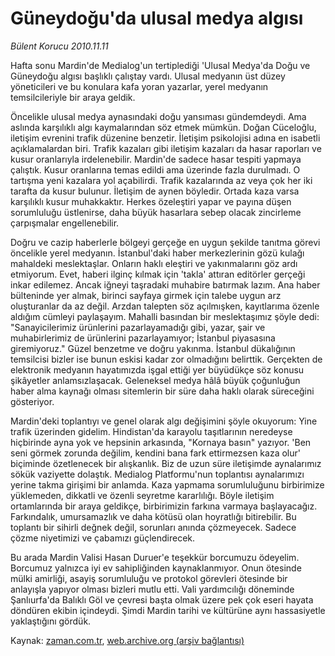 # Güneydoğu'da ulusal medya algısı

*Bülent Korucu 2010.11.11*

<td class="news-spot">
<p>Hafta sonu Mardin'de Medialog'un tertiplediği 'Ulusal Medya'da Doğu ve Güneydoğu algısı başlıklı çalıştay vardı. Ulusal medyanın üst düzey yöneticileri ve bu konulara kafa yoran yazarlar, yerel medyanın temsilcileriyle bir araya geldik.</p>
<p><p>Öncelikle ulusal medya aynasındaki doğu yansıması gündemdeydi. Ama aslında karşılıklı algı kaymalarından söz etmek mümkün. Doğan Cüceloğlu, iletişim evrenini trafik düzenine benzetir. İletişim psikolojisi adına en isabetli açıklamalardan biri. Trafik kazaları gibi iletişim kazaları da hasar raporları ve kusur oranlarıyla irdelenebilir. Mardin'de sadece hasar tespiti yapmaya çalıştık. Kusur oranlarına temas edildi ama üzerinde fazla durulmadı. O tartışma yeni kazalara yol açabilirdi. Trafik kazalarında az veya çok her iki tarafta da kusur bulunur. İletişim de aynen böyledir. Ortada kaza varsa karşılıklı kusur muhakkaktır. Herkes özeleştiri yapar ve payına düşen sorumluluğu üstlenirse, daha büyük hasarlara sebep olacak zincirleme çarpışmalar engellenebilir.
<p>Doğru ve cazip haberlerle bölgeyi gerçeğe en uygun şekilde tanıtma görevi öncelikle yerel medyanın. İstanbul'daki haber merkezlerinin gözü kulağı mahaldeki meslektaşlar. Onların haklı eleştiri ve yakınmalarını göz ardı etmiyorum. Evet, haberi ilginç kılmak için 'takla' attıran editörler gerçeği inkar edilemez. Ancak iğneyi taşradaki muhabire batırmak lazım. Ana haber bülteninde yer almak, birinci sayfaya girmek için talebe uygun arz oluşturanlar da az değil. Arzdan talepten söz açılmışken, kayıtlarıma özenle aldığım cümleyi paylaşayım. Mahalli basından bir meslektaşımız şöyle dedi: "Sanayicilerimiz ürünlerini pazarlayamadığı gibi, yazar, şair ve muhabirlerimiz de ürünlerini pazarlayamıyor; İstanbul piyasasına giremiyoruz." Güzel benzetme ve doğru yakınma. İstanbul dükalığının temsilcisi bizler ise bunun eskisi kadar zor olmadığını belirttik. Gerçekten de elektronik medyanın hayatımızda işgal ettiği yer büyüdükçe söz konusu şikâyetler anlamsızlaşacak. Geleneksel medya hâlâ büyük çoğunluğun haber alma kaynağı olması sitemlerin bir süre daha haklı olarak süreceğini gösteriyor.
<p>Mardin'deki toplantıyı ve genel olarak algı değişimini şöyle okuyorum: Yine trafik üzerinden gidelim. Hindistan'da karayolu taşıtlarının neredeyse hiçbirinde ayna yok ve hepsinin arkasında, "Kornaya basın" yazıyor. 'Ben seni görmek zorunda değilim, kendini bana fark ettirmezsen kaza olur' biçiminde özetlenecek bir alışkanlık. Biz de uzun süre iletişimde aynalarımız sökük vaziyette dolaştık. Medialog Platformu'nun toplantısı aynalarımızı yerine takma girişimi bir anlamda. Kaza yapmama sorumluluğunu birbirimize yüklemeden, dikkatli ve özenli seyretme kararlılığı. Böyle iletişim ortamlarında bir araya geldikçe, birbirimizin farkına varmaya başlayacağız. Farkındalık, umursamazlık ve daha kötüsü olan hoyratlığı bitirebilir. Bu toplantı bir sihirli değnek değil, sorunları anında çözmeyecek. Sadece çözme niyetimizi ve çabamızı güçlendirecek.
<p>Bu arada Mardin Valisi Hasan Duruer'e teşekkür borcumuzu ödeyelim. Borcumuz yalnızca iyi ev sahipliğinden kaynaklanmıyor. Onun ötesinde mülki amirliği, asayiş sorumluluğu ve protokol görevleri ötesinde bir anlayışla yapıyor olması bizleri mutlu etti. Vali yardımcılığı döneminde Şanlıurfa'da Balıklı Göl ve çevresi başta olmak üzere pek çok eseri hayata döndüren ekibin içindeydi. Şimdi Mardin tarihi ve kültürüne aynı hassasiyetle yaklaştığını gördük.</p>
<a href="http://web.archive.org/web/20101130194117/mailto:b.korucu@zaman.com.tr">
</a></p></p></p></p></td>

Kaynak: [zaman.com.tr](http://zaman.com.tr/yazar.do?yazino=1051452), [web.archive.org (arşiv bağlantısı)](http://web.archive.org/web/20101130194117/http://zaman.com.tr/yazar.do?yazino=1051452)
